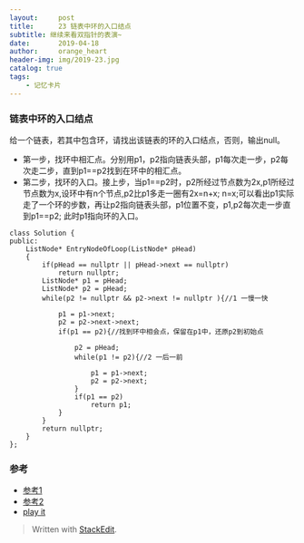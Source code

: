 ```yaml
---
layout:     post
title:      23 链表中环的入口结点
subtitle: 继续来看双指针的表演~
date:       2019-04-18
author:     orange_heart
header-img: img/2019-23.jpg
catalog: true
tags:
    - 记忆卡片
---
```


### 链表中环的入口结点


给一个链表，若其中包含环，请找出该链表的环的入口结点，否则，输出null。

-   第一步，找环中相汇点。分别用p1，p2指向链表头部，p1每次走一步，p2每次走二步，直到p1==p2找到在环中的相汇点。
-   第二步，找环的入口。接上步，当p1==p2时，p2所经过节点数为2x,p1所经过节点数为x,设环中有n个节点,p2比p1多走一圈有2x=n+x; n=x;可以看出p1实际走了一个环的步数，再让p2指向链表头部，p1位置不变，p1,p2每次走一步直到p1==p2; 此时p1指向环的入口。

```objc
class Solution {
public:
    ListNode* EntryNodeOfLoop(ListNode* pHead)
    {
        if(pHead == nullptr || pHead->next == nullptr)
            return nullptr;
        ListNode* p1 = pHead;
        ListNode* p2 = pHead;
        while(p2 != nullptr && p2->next != nullptr ){//1 一慢一快  
        
            p1 = p1->next;
            p2 = p2->next->next;
            if(p1 == p2){//找到环中相会点，保留在p1中，还原p2到初始点    
            
                p2 = pHead;
                while(p1 != p2){//2 一后一前  
                
                    p1 = p1->next;
                    p2 = p2->next;
                }
                if(p1 == p2)
                    return p1;
            }
        }
        return nullptr;
    }
};
```
### 参考

- [参考1](https://github.com/zhedahht/CodingInterviewChinese2)
- [参考2](https://github.com/gatieme/CodingInterviews)
- [play it](https://www.nowcoder.com/practice/253d2c59ec3e4bc68da16833f79a38e4?tpId=13&tqId=11208&rp=1&ru=%2Fta%2Fcoding-interviews&qru=%2Fta%2Fcoding-interviews%2Fquestion-rankingg&tPage=3)



> Written with [StackEdit](https://stackedit.io/).

<head>
    <script src="https://cdn.mathjax.org/mathjax/latest/MathJax.js?config=TeX-AMS-MML_HTMLorMML" type="text/javascript"></script>
    <script type="text/x-mathjax-config">
        MathJax.Hub.Config({
            tex2jax: {
            skipTags: ['script', 'noscript', 'style', 'textarea', 'pre'],
            inlineMath: [['$','$']]
            }
        });
    </script>
</head>
<!--stackedit_data:
eyJoaXN0b3J5IjpbLTkyNTY1NTk5NywtODg0NTUxOTUxLC0zMT
gzMDY0MTYsLTM2MjM3NzY0MiwtODQyMDQ5NzU4LDg5NTMxMTI3
NV19
-->